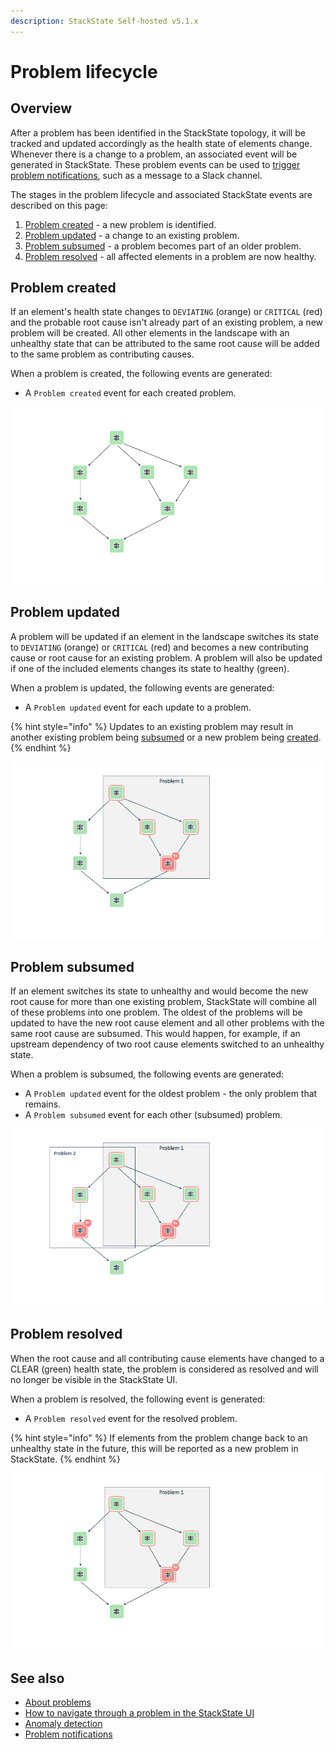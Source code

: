 ```yaml
---
description: StackState Self-hosted v5.1.x 
---
```


# Problem lifecycle

## Overview

After a problem has been identified in the StackState topology, it will be tracked and updated accordingly as the health state of elements change. Whenever there is a change to a problem, an associated event will be generated in StackState. These problem events can be used to [trigger problem notifications](problem_notifications.md), such as a message to a Slack channel.

The stages in the problem lifecycle and associated StackState events are described on this page:

1. [Problem created](#problem-created) - a new problem is identified.
2. [Problem updated](#problem-updated) - a change to an existing problem.
3. [Problem subsumed](#problem-subsumed) - a problem becomes part of an older problem.
4. [Problem resolved](#problem-resolved) - all affected elements in a problem are now healthy.

## Problem created

If an element's health state changes to `DEVIATING` (orange) or `CRITICAL` (red) and the probable root cause isn't already part of an existing problem, a new problem will be created. All other elements in the landscape with an unhealthy state that can be attributed to the same root cause will be added to the same problem as contributing causes. 

When a problem is created, the following events are generated:

* A `Problem created` event for each created problem.

![Problem created](/.gitbook/assets/v51_problem_created_animation.gif)

## Problem updated

A problem will be updated if an element in the landscape switches its state to `DEVIATING` (orange) or `CRITICAL` (red) and becomes a new contributing cause or root cause for an existing problem. A problem will also be updated if one of the included elements changes its state to healthy (green).

When a problem is updated, the following events are generated:

* A `Problem updated` event for each update to a problem.

{% hint style="info" %}
Updates to an existing problem may result in another existing problem being [subsumed](#problem-subsumed) or a new problem being [created](#problem-created).
{% endhint %}

![Problem updated](/.gitbook/assets/v51_problem_updated_animation.gif)

## Problem subsumed

If an element switches its state to unhealthy and would become the new root cause for more than one existing problem, StackState will combine all of these problems into one problem. The oldest of the problems will be updated to have the new root cause element and all other problems with the same root cause are subsumed. This would happen, for example, if an upstream dependency of two root cause elements switched to an unhealthy state.

When a problem is subsumed, the following events are generated:

* A `Problem updated` event for the oldest problem - the only problem that remains.
* A `Problem subsumed` event for each other (subsumed) problem.

![Problem subsumed](/.gitbook/assets/v51_problem_subsumed_animation.gif)

## Problem resolved

When the root cause and all contributing cause elements have changed to a CLEAR \(green\) health state, the problem is considered as resolved and will no longer be visible in the StackState UI. 

When a problem is resolved, the following event is generated:

* A `Problem resolved` event for the resolved problem.

{% hint style="info" %}
If elements from the problem change back to an unhealthy state in the future, this will be reported as a new problem in StackState.
{% endhint %}

![Problem resolved](/.gitbook/assets/v51_problem_resolved_animation.gif)

## See also

* [About problems](about-problems.md)
* [How to navigate through a problem in the StackState UI](problem_investigation.md)
* [Anomaly detection](../concepts/anomaly-detection.md)
* [Problem notifications](problem_notifications.md)
